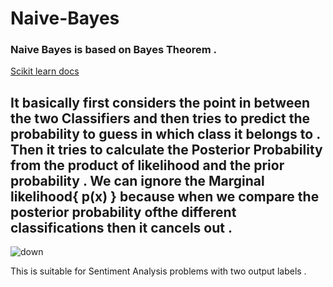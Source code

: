 # Naive-Bayes

### Naive Bayes is based on Bayes Theorem .

[Scikit learn docs](http://scikit-learn.org/stable/modules/naive_bayes.html)

## It basically first considers the point in between the two Classifiers and then tries to predict the probability to guess in which class it belongs to . Then it tries to calculate the <b>Posterior Probability</b> from the product of <b>likelihood</b> and the <b>prior probability</b> . We can ignore the <b>Marginal likelihood{ p(x) }</b> because when we compare the posterior probability ofthe different classifications then it cancels out .

![down](https://chrisalbon.com/images/machine_learning_flashcards/Gaussian_Naive_Bayes_Classifier_print.png)

This is suitable for Sentiment Analysis problems with two output labels .
